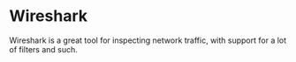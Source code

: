 # Wireshark

Wireshark is a great tool for inspecting network traffic, with support for a lot of filters and such.
